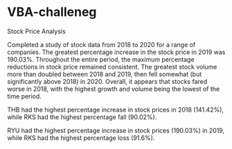 # VBA-challeneg

Stock Price Analysis

Completed a study of stock data from 2018 to 2020 for a range of companies. The greatest percentage increase in the stock price in 2019 was 190.03%. Throughout the entire period, the maximum percentage reductions in stock price remained consistent. The greatest stock volume more than doubled between 2018 and 2019, then fell somewhat (but significantly above 2018) in 2020. Overall, it appears that stocks fared worse in 2018, with the highest growth and volume being the lowest of the time period.

THB had the highest percentage increase in stock prices in 2018 (141.42%), while RKS had the highest percentage fall (90.02%).

RYU had the highest percentage increase in stock prices (190.03%) in 2019, while RKS had the highest percentage loss (91.6%).
